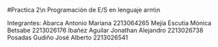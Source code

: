 #Practica 2\n
Programación de E/S en lenguaje arm\n

Integrantes: 
Abarca Antonio Mariana            2213064265 
Mejía Escutia Mónica Betsabe      2213026176
Ibañez Aguilar Jonathan Alejandro 2213026738
Posadas Gudiño José Alberto       2213026541
